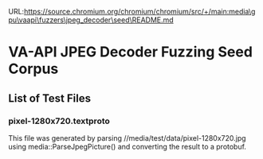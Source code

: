 URL:https://source.chromium.org/chromium/chromium/src/+/main:media\gpu\vaapi\fuzzers\jpeg_decoder\seed\README.md
# VA-API JPEG Decoder Fuzzing Seed Corpus

## List of Test Files

### pixel-1280x720.textproto
This file was generated by parsing //media/test/data/pixel-1280x720.jpg using
media::ParseJpegPicture() and converting the result to a protobuf.
